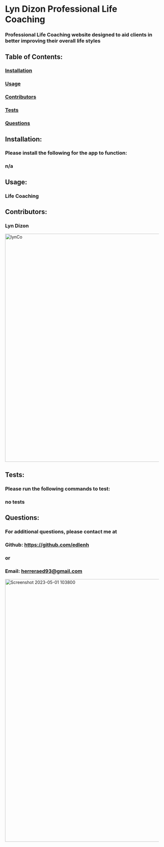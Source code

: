 # Lyn Dizon Professional Life Coaching

### Professional Life Coaching website designed to aid clients in better improving their overall life styles
  
  ## Table of Contents:
  ###  [Installation](#installation)
  ###  [Usage](#usage)
  ###  [Contributors](#contributors)
  ###  [Tests](#tests)
  ###  [Questions](#questions)
  ## Installation:
  ### Please install the following for the app to function:
  ### n/a
  ## Usage:
  ### Life Coaching 
  ## Contributors:
  ### Lyn Dizon
  
  <img width="745" alt="lynCo" src="https://user-images.githubusercontent.com/84059980/235498443-d5f97c39-03ad-4049-9c9c-398fdc204f1b.png">
  
  ## Tests:
  ### Please run the following commands to test:
  ### no tests
  ## Questions:
  ### For additional questions, please contact me at 
  ### Github: https://github.com/edlenh
  ### or
  ### Email: herreraed93@gmail.com


<img width="858" alt="Screenshot 2023-05-01 103800" src="https://user-images.githubusercontent.com/84059980/235498558-a7f203fe-d2be-433f-9394-edd49fa04d00.png">
